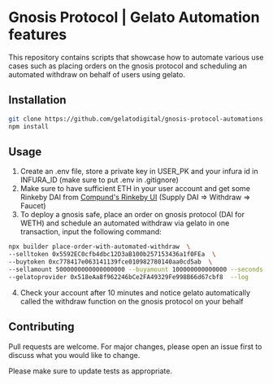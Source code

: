 # Gnosis Protocol | Gelato Automation features

This repository contains scripts that showcase how to automate various use cases such as placing orders on the gnosis protocol and scheduling an automated withdraw on behalf of users using gelato.

## Installation

```bash
git clone https://github.com/gelatodigital/gnosis-protocol-automations.git
npm install
```

## Usage

1. Create an .env file, store a private key in USER_PK and your infura id in INFURA_ID (make sure to put .env in .gitignore)
2. Make sure to have sufficient ETH in your user account and get some Rinkeby DAI from [Compund's Rinkeby UI](https://app.compound.finance/) (Supply DAI => Withdraw => Faucet)
3. To deploy a gnosis safe, place an order on gnosis protocol (DAI for WETH) and schedule an automated withdraw via gelato in one transaction, input the following command:

```bash
npx builder place-order-with-automated-withdraw  \
--selltoken 0x5592EC0cfb4dbc12D3aB100b257153436a1f0FEa  \
--buytoken 0xc778417e063141139fce010982780140aa0cd5ab  \
--sellamount 5000000000000000000 --buyamount 100000000000000 --seconds 600  \
--gelatoprovider 0x518eAa8f962246bCe2FA49329Fe998B66d67cbf8  --log
```
4. Check your account after 10 minutes and notice gelato automatically called the withdraw function on the gnosis protocol on your behalf

## Contributing

Pull requests are welcome. For major changes, please open an issue first to discuss what you would like to change.

Please make sure to update tests as appropriate.

